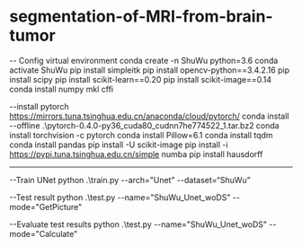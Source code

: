 # segmentation-of-MRI-from-brain-tumor
-- Config virtual environment
conda create -n ShuWu python=3.6
conda activate ShuWu
pip install simpleitk
pip install opencv-python==3.4.2.16
pip install scipy
pip install scikit-learn==0.20
pip install scikit-image==0.14
conda  install numpy  mkl cffi

--install pytorch
https://mirrors.tuna.tsinghua.edu.cn/anaconda/cloud/pytorch/
conda install --offline .\pytorch-0.4.0-py36_cuda80_cudnn7he774522_1.tar.bz2
conda install  torchvision  -c pytorch
conda install Pillow=6.1
conda install tqdm
conda install pandas
pip install -U scikit-image
pip install -i https://pypi.tuna.tsinghua.edu.cn/simple numba
pip install hausdorff


----------------------------------------------------------------------------
--Train UNet
python .\train.py --arch="Unet" --dataset=“ShuWu”

--Test result
python .\test.py --name="ShuWu_Unet_woDS" --mode="GetPicture"

--Evaluate test results
python .\test.py --name="ShuWu_Unet_woDS" --mode="Calculate"
